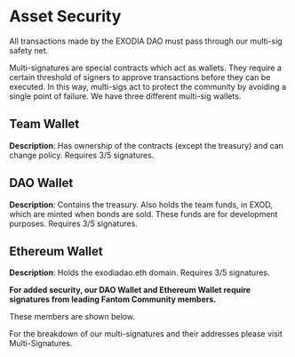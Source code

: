 # Asset Security

All transactions made by the EXODIA DAO must pass through our multi-sig safety net.

Multi-signatures are special contracts which act as wallets. They require a certain threshold of signers to approve transactions before they can be executed. In this way, multi-sigs act to protect the community by avoiding a single point of failure.
We have three different multi-sig wallets.

## Team Wallet

**Description**: Has ownership of the contracts (except the treasury) and can change policy. Requires 3/5 signatures.

## DAO Wallet

**Description**: Contains the treasury. Also holds the team funds, in EXOD, which are minted when bonds are sold. These funds are for development purposes. Requires 3/5 signatures.

## Ethereum Wallet

**Description**: Holds the exodiadao.eth domain. Requires 3/5 signatures.

**For added security, our DAO Wallet and Ethereum Wallet require signatures from leading Fantom Community members.**

These members are shown below.

For the breakdown of our multi-signatures and their addresses please visit Multi-Signatures.

[](../../.gitbook/assets/ms.png>)
